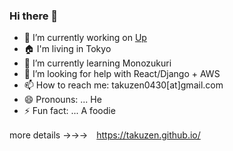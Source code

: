 ### Hi there 👋

<!--
**Takuzen/takuzen** is a ✨ _special_ ✨ repository because its `README.md` (this file) appears on your GitHub profile. -->


- 🔭 I’m currently working on [Up](uplife.link)
- 🏠 I'm living in Tokyo
- 🌱 I’m currently learning Monozukuri
- 🤔 I’m looking for help with React/Django + AWS
- 📫 How to reach me: takuzen0430[at]gmail.com
- 😄 Pronouns: ... He
- ⚡ Fun fact: ... A foodie

more details →→→　https://takuzen.github.io/

